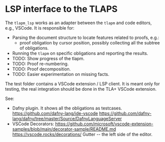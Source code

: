 # LSP interface to the TLAPS

The `tlapm_lsp` works as an adapter between the `tlapm` and code editors, e.g., VSCode.
It is responsible for:
  - Parsing the document structure to locate features related to proofs, e.g.:
      - proof obligation by cursor position, possibly collecting all the subtree of obligations.
  - Running the `tlapm` on specific obligations and reporting the results.
  - TODO: Show progress of the tlapm.
  - TODO: Proof re-numbering.
  - TODO: Proof decomposition.
  - TODO: Easier experimentation on missing facts.

The test folder contains a VSCode extension / LSP client. It is meant only for testing,
the real integration should be done in the TLA+ VSCode extension.

See:
  - Dafny plugin. It shows all the obligations as testcases.
    <https://github.com/dafny-lang/ide-vscode>
    <https://github.com/dafny-lang/dafny/tree/master/Source/DafnyLanguageServer>
  - VSCode Decorators: https://github.com/microsoft/vscode-extension-samples/blob/main/decorator-sample/README.md
    https://vscode.rocks/decorations/
    Gutter -- the left side of the editor.

